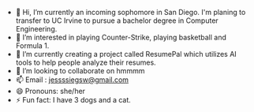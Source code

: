 - 👋 Hi, I’m currently an incoming sophomore in San Diego. I'm planing to transfer to UC Irvine to pursue a bachelor degree in Computer Engineering.
- 👀 I’m interested in playing Counter-Strike, playing basketball and Formula 1.
- 🌱 I’m currently creating a project called ResumePal which utilizes AI tools to help people analyze their resumes.
- 💞️ I’m looking to collaborate on hmmmm
- 📫 Email : jessssiegsw@gmail.com
- 😄 Pronouns: she/her
- ⚡ Fun fact: I have 3 dogs and a cat.

<!---
JessieG-TY/JessieG-TY is a ✨ special ✨ repository because its `README.md` (this file) appears on your GitHub profile.
You can click the Preview link to take a look at your changes.
--->
